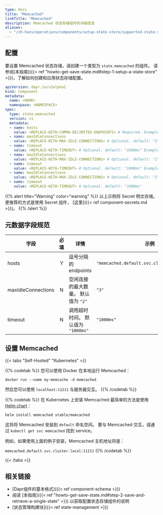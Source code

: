 ```yaml
---
type: docs
title: "Memcached"
linkTitle: "Memcached"
description: Memcached 状态存储组件的详细信息
aliases:
  - "/zh-hans/operations/components/setup-state-store/supported-state-stores/setup-memcached/"
---
```


## 配置

要设置 Memcached 状态存储，请创建一个类型为 `state.memcached` 的组件。 请参阅[本指南]({{< ref "howto-get-save-state.md#step-1-setup-a-state-store" >}})，了解如何创建和应用状态存储配置。

```yaml
apiVersion: dapr.io/v1alpha1
kind: Component
metadata:
  name: <NAME>
  namespace: <NAMESPACE>
spec:
  type: state.memcached
  version: v1
  metadata:
  - name: hosts
    value: <REPLACE-WITH-COMMA-DELIMITED-ENDPOINTS> # Required. Example: "memcached.default.svc.cluster.local:11211"
  - name: maxIdleConnections
    value: <REPLACE-WITH-MAX-IDLE-CONNECTIONS> # Optional. default: "2"
  - name: timeout
    value: <REPLACE-WITH-TIMEOUT> # Optional. default: "1000ms" Example: "memcached.default.svc.cluster.local:11211"
  - name: maxIdleConnections
    value: <REPLACE-WITH-MAX-IDLE-CONNECTIONS> # Optional. default: "2"
  - name: timeout
    value: <REPLACE-WITH-TIMEOUT> # Optional. default: "1000ms" Example: "memcached.default.svc.cluster.local:11211"
  - name: maxIdleConnections
    value: <REPLACE-WITH-MAX-IDLE-CONNECTIONS> # Optional. default: "2"
  - name: timeout
    value: <REPLACE-WITH-TIMEOUT> # Optional. default: "1000ms"
```

{{% alert title="Warning" color="warning" %}}
以上示例将 Secret 明文存储。 更推荐的方式是使用 Secret 组件， [这里]({{< ref component-secrets.md >}})。
{{% /alert %}}

## 元数据字段规范

| 字段                 | 必填 | 详情                      | 示例                                            |
| ------------------ |:--:| ----------------------- | --------------------------------------------- |
| hosts              | Y  | 逗号分隔的 endpoints         | `"memcached.default.svc.cluster.local:11211"` |
| maxIdleConnections | N  | 空闲连接的最大数量。 默认值为 `"2"`   | `"3"`                                         |
| timeout            | N  | 调用超时时间。 默认值为 `"1000ms"` | `"1000ms"`                                    |

## 设置 Memcached

{{< tabs "Self-Hosted" "Kubernetes" >}}

{{% codetab %}}
您可以使用 Docker 在本地运行 Memcached：

```
docker run --name my-memcache -d memcached
```

然后您可以使用 `localhost:11211` 与服务器交互。
{{% /codetab %}}

{{% codetab %}}
在 Kubernetes 上安装 Memcached 最简单的方法是使用 [Helm chart](https://github.com/helm/charts/tree/master/stable/memcached)：

```
helm install memcached stable/memcached
```

这将将 Memcached 安装到 `default` 命名空间。 要与 Memcached 交互，请通过 `kubectl get svc memcached` 找到 service。

例如，如果使用上面的例子安装，Memcached 主机地址将是：

`memcached.default.svc.cluster.local:11211`
{{% /codetab %}}

{{< /tabs >}}

## 相关链接
- [Dapr组件的基本格式]({{< ref component-schema >}})
- 阅读 [本指南]({{< ref "howto-get-save-state.md#step-2-save-and-retrieve-a-single-state" >}}) 以获取配置状态存储组件的说明
- [状态管理构建块]({{< ref state-management >}})
